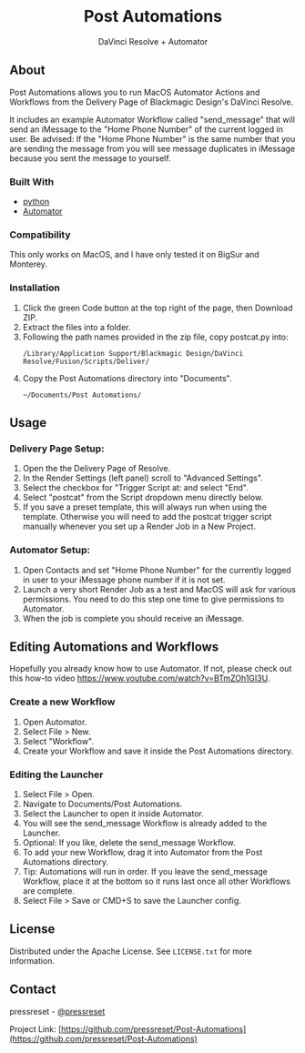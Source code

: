 <div id="top"></div>

<!-- PROJECT LOGO -->
<br />
<div align="center">

  <h1 align="center">Post Automations</h1>

  <p align="center">
    DaVinci Resolve + Automator
  </p>
</div>

<!-- ABOUT -->
## About

Post Automations allows you to run MacOS Automator Actions and Workflows from the Delivery Page of Blackmagic Design's DaVinci Resolve.

It includes an example Automator Workflow called "send_message" that will send an iMessage to the "Home Phone Number" of the current logged in user. Be advised: If the "Home Phone Number" is the same number that you are sending the message from you will see message duplicates in iMessage because you sent the message to yourself.

### Built With
* [python](https://python.org/)
* [Automator](https://support.apple.com/guide/automator/welcome/mac)

### Compatibility
This only works on MacOS, and I have only tested it on BigSur and Monterey.

### Installation
1. Click the green Code button at the top right of the page, then Download ZIP.
2. Extract the files into a folder.
3. Following the path names provided in the zip file, copy postcat.py into:
   ```
   /Library/Application Support/Blackmagic Design/DaVinci Resolve/Fusion/Scripts/Deliver/
   ```
4. Copy the Post Automations directory into "Documents".
   ```
   ~/Documents/Post Automations/
   ```

<!-- USAGE EXAMPLES -->
## Usage

### Delivery Page Setup:

1. Open the the Delivery Page of Resolve.
2. In the Render Settings (left panel) scroll to "Advanced Settings".
3. Select the checkbox for "Trigger Script at: and select "End".
4. Select "postcat" from the Script dropdown menu directly below.
5. If you save a preset template, this will always run when using the template. Otherwise you will need to add the postcat trigger script manually whenever you set up a Render Job in a New Project.

### Automator Setup:

1. Open Contacts and set "Home Phone Number" for the currently logged in user to your iMessage phone number if it is not set.
2. Launch a very short Render Job as a test and MacOS will ask for various permissions. You need to do this step one time to give permissions to Automator.
3. When the job is complete you should receive an iMessage.

<!-- EDITING AUTOMATIONS AND WORKFLOWS -->
## Editing Automations and Workflows
Hopefully you already know how to use Automator. If not, please check out this how-to video https://www.youtube.com/watch?v=BTmZOh1GI3U.

### Create a new Workflow
1. Open Automator.
2. Select File > New.
3. Select "Workflow".
4. Create your Workflow and save it inside the Post Automations directory.

### Editing the Launcher
1. Select File > Open.
2. Navigate to Documents/Post Automations.
3. Select the Launcher to open it inside Automator.
4. You will see the send_message Workflow is already added to the Launcher.
5. Optional: If you like, delete the send_message Workflow.
6. To add your new Workflow, drag it into Automator from the Post Automations directory.
7. Tip: Automations will run in order. If you leave the send_message Workflow, place it at the bottom so it runs last once all other Workflows are complete.
8. Select File > Save or CMD+S to save the Launcher config.

<!-- LICENSE -->
## License

Distributed under the Apache License. See `LICENSE.txt` for more information.

<!-- CONTACT -->
## Contact

pressreset - [@pressreset](https://twitter.com/pressreset)

Project Link: [https://github.com/pressreset/Post-Automations](https://github.com/pressreset/Post-Automations)
